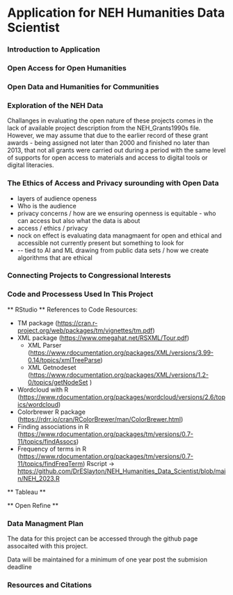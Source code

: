 # Application for NEH Humanities Data Scientist 

### Introduction to Application


### Open Access for Open Humanities




### Open Data and Humanities for Communities 



### Exploration of the NEH Data 

Challanges in evaluating the open nature of these projects comes in the lack of available project description from the NEH_Grants1990s file. However, we may assume that due to the earlier record of these grant awards - being assigned not later than 2000 and finished no later than 2013, that not all grants were carried out during a period with the same level of supports for open access to materials and access to digital tools or digital literacies. 


### The Ethics of Access and Privacy surounding with Open Data 
- layers of audience openess
- Who is the audience
- privacy concerns / how are we ensuring openness is equitable - who can access but also what the data is about
- access / ethics / privacy
- nock on effect is evaluating data managmaent for open and ethical and accessible not currently present but something to look for
- -- tied to AI and ML drawing from public data sets / how we create algorithms that are ethical 


### Connecting Projects to Congressional Interests 




### Code and Processess Used In This Project 

** RStudio ** 
References to Code Resources:
- TM package (https://cran.r-project.org/web/packages/tm/vignettes/tm.pdf) 
- XML package (https://www.omegahat.net/RSXML/Tour.pdf)
  - XML Parser (https://www.rdocumentation.org/packages/XML/versions/3.99-0.14/topics/xmlTreeParse)
  - XML Getnodeset (https://www.rdocumentation.org/packages/XML/versions/1.2-0/topics/getNodeSet ) 
- Wordcloud with R (https://www.rdocumentation.org/packages/wordcloud/versions/2.6/topics/wordcloud) 
- Colorbrewer R package (https://rdrr.io/cran/RColorBrewer/man/ColorBrewer.html) 
- Finding associations in R (https://www.rdocumentation.org/packages/tm/versions/0.7-11/topics/findAssocs)
- Frequency of terms in R (https://www.rdocumentation.org/packages/tm/versions/0.7-11/topics/findFreqTerm)
  Rscript -> https://github.com/DrESlayton/NEH_Humanities_Data_Scientist/blob/main/NEH_2023.R  

** Tableau **

** Open Refine **

### Data Managment Plan 

The data for this project can be accessed through the github page assocaited with this project. 

Data will be maintained for a minimum of one year post the submision deadline 


### Resources and Citations


 


